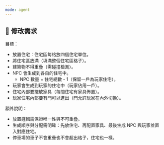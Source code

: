 ```yaml
---
mode: agent
---
```


## 🎯 修改需求

目標：

- 放置住宅：住宅區每格放四個住宅單位。
- 將住宅區放滿（填滿整個住宅區格子）。
- 建築物不得重疊（需碰撞檢測）。
- NPC 會生成到各自的住宅中。
  - NPC 數量 = 住宅總數 - 1（保留一戶為玩家住宅）。
- 玩家會生成到玩家的住宅中（玩家佔用一戶）。
- 住宅內部要擺放家具（每間住宅有家具佈置）。
- 玩家住宅內部要有門可以進出（門允許玩家在內外切換）。

額外說明：

- 放置邏輯需保證唯一性與不可重疊。
- 生成順序與分配需明確：先放住宅、再配置家具、最後生成 NPC 與玩家並置入對應住宅。
- 停車場的車子不會重疊也不會超出格子，住宅也一樣。
